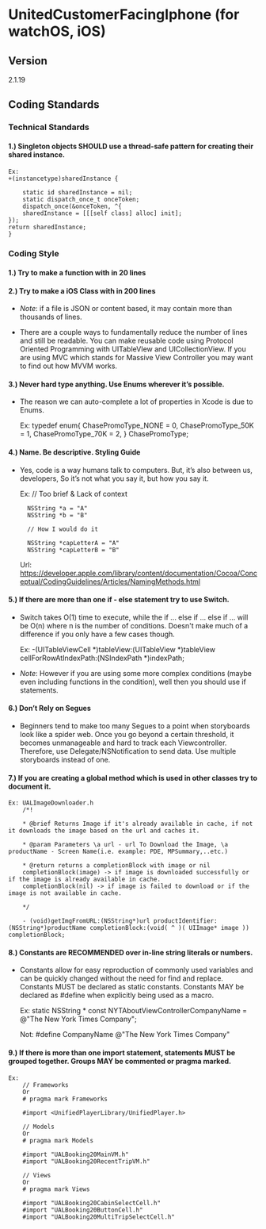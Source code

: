 # UnitedCustomerFacingIphone (for watchOS, iOS)

## Version

2.1.19

## Coding Standards

### Technical Standards

#### 1.) Singleton objects SHOULD use a thread-safe pattern for creating their shared instance.

    Ex:
    +(instancetype)sharedInstance {

        static id sharedInstance = nil;
        static dispatch_once_t onceToken;
        dispatch_once(&onceToken, ^{
        sharedInstance = [[[self class] alloc] init];
    });
    return sharedInstance;
    }

### Coding Style

#### 1.) Try to make a function with in 20 lines

#### 2.) Try to make a iOS Class with in 200 lines

+ *Note*: if a file is JSON or content based, it may contain more than thousands of lines.

+ There are a couple ways to fundamentally reduce the number of lines and still be readable. You can 
make reusable code using Protocol Oriented Programming with UITableVIew and UICollectionView. If you 
are using MVC which stands for Massive View Controller you may want to find out how MVVM works.

#### 3.) Never hard type anything. Use Enums wherever it’s possible.

+ The reason we can auto-complete a lot of properties in Xcode is due to Enums.

    Ex:
        typedef enum{
            ChasePromoType_NONE = 0,
            ChasePromoType_50K = 1,
            ChasePromoType_70K = 2,
        } ChasePromoType;

#### 4.) Name. Be descriptive. Styling Guide

+ Yes, code is a way humans talk to computers. But, it’s also between us, developers, So it’s not what 
you say it, but how you say it.

    Ex:
        // Too brief & Lack of context
        
        NSString *a = "A"
        NSString *b = "B"

        // How I would do it

        NSString *capLetterA = "A"
        NSString *capLetterB = "B"

    Url:
        https://developer.apple.com/library/content/documentation/Cocoa/Conceptual/CodingGuidelines/Articles/NamingMethods.html

#### 5.) If there are more than one if - else statement try to use Switch.

+ Switch takes O(1) time to execute, while the if ... else if ... else if ... will be O(n) where n is
the number of conditions. Doesn't make much of a difference if you only have a few cases though.

    Ex: 
        -(UITableViewCell *)tableView:(UITableView *)tableView cellForRowAtIndexPath:(NSIndexPath
        *)indexPath;

+ *Note*: However if you are using some more complex conditions (maybe even including functions in the condition),
        well then you should use if statements.

#### 6.) Don’t Rely on Segues

+ Beginners tend to make too many Segues to a point when storyboards look like a spider web. Once you
go beyond a certain threshold, it becomes unmanageable and hard to track each Viewcontroller.
Therefore, use Delegate/NSNotification to send data. Use multiple storyboards instead of one.

#### 7.) If you are creating a global method which is used in other classes try to document it.

    Ex: UALImageDownloader.h
        /*!

        * @brief Returns Image if it's already available in cache, if not it downloads the image based on the url and caches it.

        * @param Parameters \a url - url To Download the Image, \a productName - Screen Name(i.e. example: PDE, MPSummary,..etc.)

        * @return returns a completionBlock with image or nil
        completionBlock(image) -> if image is downloaded successfully or if the image is already available in cache.
        completionBlock(nil) -> if image is failed to download or if the image is not available in cache.

        */

        - (void)getImgFromURL:(NSString*)url productIdentifier:(NSString*)productName completionBlock:(void( ^ )( UIImage* image )) completionBlock;

#### 8.) Constants are RECOMMENDED over in-line string literals or numbers.

+ Constants allow for easy reproduction of commonly used variables and can be quickly changed without 
the need for find and replace. Constants MUST be declared as static constants. Constants MAY be 
declared as #define when explicitly being used as a macro.

    Ex:
        static NSString * const NYTAboutViewControllerCompanyName = @"The New York Times Company";

    Not:
        #define CompanyName @"The New York Times Company"

#### 9.) If there is more than one import statement, statements MUST be grouped together. Groups MAY be commented or pragma marked.

    Ex:
        // Frameworks
        Or 
        # pragma mark Frameworks

        #import <UnifiedPlayerLibrary/UnifiedPlayer.h>

        // Models
        Or 
        # pragma mark Models

        #import "UALBooking20MainVM.h"
        #import "UALBooking20RecentTripVM.h"

        // Views
        Or 
        # pragma mark Views

        #import "UALBooking20CabinSelectCell.h"
        #import "UALBooking20ButtonCell.h"
        #import "UALBooking20MultiTripSelectCell.h"
